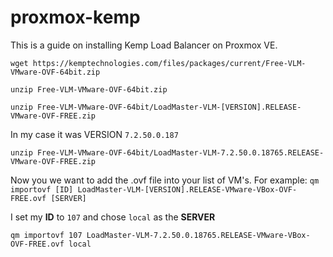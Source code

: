 # proxmox-kemp
This is a guide on installing Kemp Load Balancer on Proxmox VE.

```
wget https://kemptechnologies.com/files/packages/current/Free-VLM-VMware-OVF-64bit.zip
```

```
unzip Free-VLM-VMware-OVF-64bit.zip
```

```
unzip Free-VLM-VMware-OVF-64bit/LoadMaster-VLM-[VERSION].RELEASE-VMware-OVF-FREE.zip
```

In my case it was VERSION `7.2.50.0.187`
```
unzip Free-VLM-VMware-OVF-64bit/LoadMaster-VLM-7.2.50.0.18765.RELEASE-VMware-OVF-FREE.zip
```

Now you we want to add the .ovf file into your list of VM's. For example: `qm importovf [ID] LoadMaster-VLM-[VERSION].RELEASE-VMware-VBox-OVF-FREE.ovf [SERVER]`

I set my **ID** to `107` and chose `local` as the **SERVER**
```
qm importovf 107 LoadMaster-VLM-7.2.50.0.18765.RELEASE-VMware-VBox-OVF-FREE.ovf local
```







